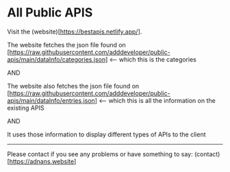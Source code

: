 # All Public APIS

Visit the (website)[https://bestapis.netlify.app/].

The website fetches the json file found on [https://raw.githubusercontent.com/adddeveloper/public-apis/main/dataInfo/categories.json]  <-- which this is the categories

AND

The website also fetches the json file found on [https://raw.githubusercontent.com/adddeveloper/public-apis/main/dataInfo/entries.json] <-- which this is all the information on the existing APIS

AND

It uses those information to display different types of APIs to the client

---
Please contact if you see any problems or have something to say:
(contact)[https://adnans.website]
